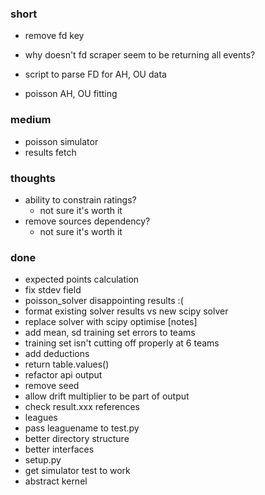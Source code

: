 ### short

- remove fd key
- why doesn't fd scraper seem to be returning all events?

- script to parse FD for AH, OU data
- poisson AH, OU fitting

### medium

- poisson simulator
- results fetch

### thoughts

- ability to constrain ratings?
  - not sure it's worth it
- remove sources dependency?
  - not sure it's worth it

### done

- expected points calculation
- fix stdev field
- poisson_solver disappointing results :(
- format existing solver results vs new scipy solver
- replace solver with scipy optimise [notes]
- add mean, sd training set errors to teams
- training set isn't cutting off properly at 6 teams
- add deductions
- return table.values()
- refactor api output
- remove seed
- allow drift multiplier to be part of output
- check result.xxx references
- leagues
- pass leaguename to test.py
- better directory structure
- better interfaces
- setup.py
- get simulator test to work
- abstract kernel

